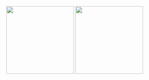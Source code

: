 <div>
    <img height="180em" src="https://github-readme-stats.vercel.app/api?username=pedromchd&show_icons=true&theme=transparent&rank_icon=github">
    <img height="180em" src="https://github-readme-stats.vercel.app/api/top-langs/?username=pedromchd&layout=compact&langs_count=6&theme=transparent&size_weight=0.5&count_weight=0.5&hide=scss,blade,hack,yacc,game%20maker%20language&exclude_repo=ptd-php-refactor">
</div>
